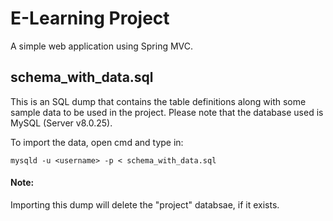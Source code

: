 # E-Learning Project

A simple web application using Spring MVC.

## schema_with_data.sql

This is an SQL dump that contains the table definitions along with some sample data to be used in the project. Please note that the database used is MySQL (Server v8.0.25).

To import the data, open cmd and type in:

`mysqld -u <username> -p < schema_with_data.sql`

#### Note:

Importing this dump will delete the "project" databsae, if it exists.
